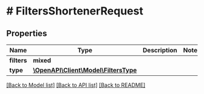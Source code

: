 # # FiltersShortenerRequest

## Properties

Name | Type | Description | Notes
------------ | ------------- | ------------- | -------------
**filters** | **mixed** |  |
**type** | [**\OpenAPI\Client\Model\FiltersType**](FiltersType.md) |  |

[[Back to Model list]](../../README.md#models) [[Back to API list]](../../README.md#endpoints) [[Back to README]](../../README.md)
